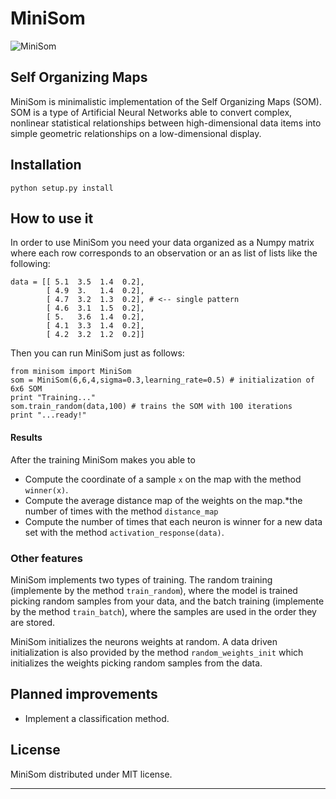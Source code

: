 MiniSom
====================

![MiniSom]( http://1.bp.blogspot.com/-tD8Kg6FEOcg/Uc_wjGZ7qaI/AAAAAAAAAo4/A4Q1_dbqVLo/s278/logo.png "MiniSom")

Self Organizing Maps
--------------------

MiniSom is minimalistic implementation of the Self Organizing Maps (SOM). SOM is a type of Artificial Neural Networks able to convert complex, nonlinear statistical relationships between high-dimensional data items into simple geometric relationships on a low-dimensional display.

Installation
---------------------

    python setup.py install

How to use it
---------------------

In order to use MiniSom you need your data organized as a Numpy matrix where each row corresponds to an observation or an as list of lists like the following:

	data = [[ 5.1  3.5  1.4  0.2],
	        [ 4.9  3.   1.4  0.2],
	        [ 4.7  3.2  1.3  0.2], # <-- single pattern
	        [ 4.6  3.1  1.5  0.2],
	        [ 5.   3.6  1.4  0.2],
	        [ 4.1  3.3  1.4  0.2],
	        [ 4.2  3.2  1.2  0.2]]	       

 Then you can run MiniSom just as follows:

    from minisom import MiniSom    
    som = MiniSom(6,6,4,sigma=0.3,learning_rate=0.5) # initialization of 6x6 SOM
    print "Training..."
    som.train_random(data,100) # trains the SOM with 100 iterations
    print "...ready!"

#### Results

After the training MiniSom makes you able to

* Compute the coordinate of a sample `x` on the map with the method `winner(x)`.
* Compute the average distance map of the weights on the map.*the number of times with the method `distance_map`
* Compute the number of times that each neuron is winner for a new data set with the method `activation_response(data)`.

### Other features

MiniSom implements two types of training. The random training (implemente by the method `train_random`), where the model is trained picking random samples from your data, and the batch training (implemente by the method `train_batch`), where the samples are used in the order they are stored.

MiniSom initializes the neurons weights at random. A data driven initialization is also provided by the method `random_weights_init` which initializes the weights picking random samples from the data.

Planned improvements
---------------------
* Implement a classification method.

License
---------------------

MiniSom distributed under MIT license.

***
